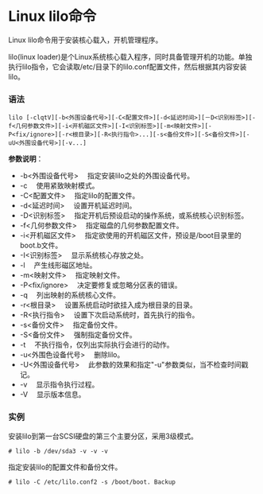 
# Linux lilo命令



Linux lilo命令用于安装核心载入，开机管理程序。

lilo(linux loader)是个Linux系统核心载入程序，同时具备管理开机的功能。单独执行lilo指令，它会读取/etc/目录下的lilo.conf配置文件，然后根据其内容安装lilo。

### 语法

```
lilo [-clqtV][-b<外围设备代号>][-C<配置文件>][-d<延迟时间>][－D<识别标签>][-f<几何参数文件>][-i<开机磁区文件>][-I<识别标签>][-m<映射文件>][-P<fix/ignore>][-r<根目录>][-R<执行指令>...][-s<备份文件>][-S<备份文件>][-uU<外围设备代号>][-v...]
```

**参数说明**：

*   -b&lt;外围设备代号&gt; 　指定安装lilo之处的外围设备代号。
*   -c 　使用紧致映射模式。
*   -C&lt;配置文件&gt; 　指定lilo的配置文件。
*   -d&lt;延迟时间&gt; 　设置开机延迟时间。
*   -D&lt;识别标签&gt; 　指定开机后预设启动的操作系统，或系统核心识别标签。
*   -f&lt;几何参数文件&gt; 　指定磁盘的几何参数配置文件。
*   -i&lt;开机磁区文件&gt; 　指定欲使用的开机磁区文件，预设是/boot目录里的boot.b文件。
*   -I&lt;识别标签&gt; 　显示系统核心存放之处。
*   -l 　产生线形磁区地址。
*   -m&lt;映射文件&gt; 　指定映射文件。
*   -P&lt;fix/ignore&gt; 　决定要修复或忽略分区表的错误。
*   -q 　列出映射的系统核心文件。
*   -r&lt;根目录&gt; 　设置系统启动时欲挂入成为根目录的目录。
*   -R&lt;执行指令&gt; 　设置下次启动系统时，首先执行的指令。
*   -s&lt;备份文件&gt; 　指定备份文件。
*   -S&lt;备份文件&gt; 　强制指定备份文件。
*   -t 　不执行指令，仅列出实际执行会进行的动作。
*   -u&lt;外围色设备代号&gt; 　删除lilo。
*   -U&lt;外围设备代号&gt; 　此参数的效果和指定"-u"参数类似，当不检查时间戳记。
*   -v 　显示指令执行过程。
*   -V 　显示版本信息。

### 实例

安装lilo到第一台SCSI硬盘的第三个主要分区，采用3级模式。

```
# lilo -b /dev/sda3 -v -v -v
```

指定安装lilo的配置文件和备份文件。

```
# lilo -C /etc/lilo.conf2 -s /boot/boot. Backup
```



